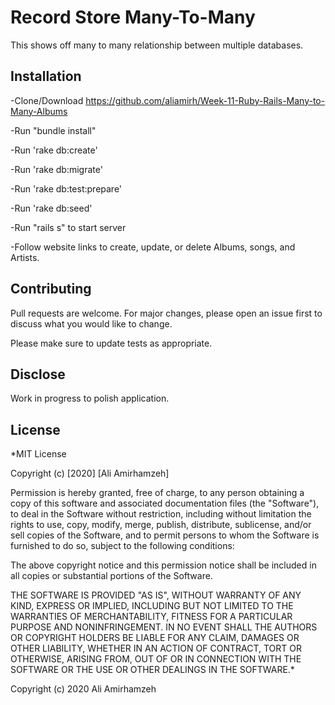 # Record Store Many-To-Many

This shows off many to many relationship between multiple databases. 

## Installation
-Clone/Download https://github.com/aliamirh/Week-11-Ruby-Rails-Many-to-Many-Albums

-Run "bundle install"

-Run 'rake db:create'

-Run 'rake db:migrate'

-Run 'rake db:test:prepare'

-Run 'rake db:seed'

-Run "rails s" to start server

-Follow website links to create, update, or delete Albums, songs, and Artists.



## Contributing
Pull requests are welcome. For major changes, please open an issue first to discuss what you would like to change.

Please make sure to update tests as appropriate.

## Disclose
Work in progress to polish application.

## License
*MIT License

Copyright (c) [2020] [Ali Amirhamzeh]

Permission is hereby granted, free of charge, to any person obtaining a copy of this software and associated documentation files (the "Software"), to deal in the Software without restriction, including without limitation the rights to use, copy, modify, merge, publish, distribute, sublicense, and/or sell copies of the Software, and to permit persons to whom the Software is furnished to do so, subject to the following conditions:

The above copyright notice and this permission notice shall be included in all copies or substantial portions of the Software.

THE SOFTWARE IS PROVIDED "AS IS", WITHOUT WARRANTY OF ANY KIND, EXPRESS OR IMPLIED, INCLUDING BUT NOT LIMITED TO THE WARRANTIES OF MERCHANTABILITY, FITNESS FOR A PARTICULAR PURPOSE AND NONINFRINGEMENT. IN NO EVENT SHALL THE AUTHORS OR COPYRIGHT HOLDERS BE LIABLE FOR ANY CLAIM, DAMAGES OR OTHER LIABILITY, WHETHER IN AN ACTION OF CONTRACT, TORT OR OTHERWISE, ARISING FROM, OUT OF OR IN CONNECTION WITH THE SOFTWARE OR THE USE OR OTHER DEALINGS IN THE SOFTWARE.*

Copyright (c) 2020 Ali Amirhamzeh
